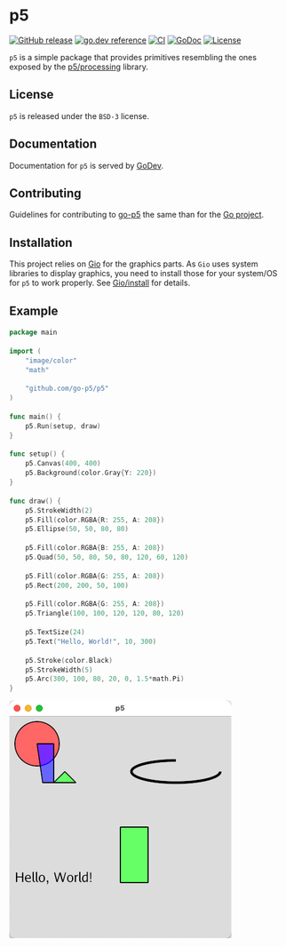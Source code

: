 # p5

[![GitHub release](https://img.shields.io/github/release/go-p5/p5.svg)](https://github.com/go-p5/p5/releases)
[![go.dev reference](https://pkg.go.dev/badge/github.com/go-p5/p5)](https://pkg.go.dev/github.com/go-p5/p5)
[![CI](https://github.com/go-p5/p5/workflows/CI/badge.svg)](https://github.com/go-p5/p5/actions)
[![GoDoc](https://godoc.org/github.com/go-p5/p5?status.svg)](https://godoc.org/github.com/go-p5/p5)
[![License](https://img.shields.io/badge/License-BSD--3-blue.svg)](https://github.com/go-p5/p5/blob/main/LICENSE)

`p5` is a simple package that provides primitives resembling the ones exposed by the [p5/processing](https://p5js.org) library.

## License

`p5` is released under the `BSD-3` license.

## Documentation

Documentation for `p5` is served by [GoDev](https://pkg.go.dev/github.com/go-p5/p5).

## Contributing

Guidelines for contributing to [go-p5](https://github.com/go-p5/p5) the same than for the [Go project](https://golang.org/doc/contribute.html#commit_changes).

## Installation

This project relies on [Gio](https://gioui.org) for the graphics parts.
As `Gio` uses system libraries to display graphics, you need to install those for your system/OS for `p5` to work properly.
See [Gio/install](https://gioui.org/doc/install) for details.

## Example

[embedmd]:# (example/hello/main.go go /package main/ $)
```go
package main

import (
	"image/color"
	"math"

	"github.com/go-p5/p5"
)

func main() {
	p5.Run(setup, draw)
}

func setup() {
	p5.Canvas(400, 400)
	p5.Background(color.Gray{Y: 220})
}

func draw() {
	p5.StrokeWidth(2)
	p5.Fill(color.RGBA{R: 255, A: 208})
	p5.Ellipse(50, 50, 80, 80)

	p5.Fill(color.RGBA{B: 255, A: 208})
	p5.Quad(50, 50, 80, 50, 80, 120, 60, 120)

	p5.Fill(color.RGBA{G: 255, A: 208})
	p5.Rect(200, 200, 50, 100)

	p5.Fill(color.RGBA{G: 255, A: 208})
	p5.Triangle(100, 100, 120, 120, 80, 120)

	p5.TextSize(24)
	p5.Text("Hello, World!", 10, 300)

	p5.Stroke(color.Black)
	p5.StrokeWidth(5)
	p5.Arc(300, 100, 80, 20, 0, 1.5*math.Pi)
}
```

![img-hello](https://github.com/bingoohuang/p5/raw/main/example/hello/out.png)
